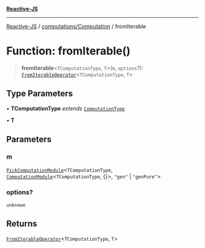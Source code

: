 [**Reactive-JS**](../../../README.md)

***

[Reactive-JS](../../../README.md) / [computations/Computation](../README.md) / fromIterable

# Function: fromIterable()

> **fromIterable**\<`TComputationType`, `T`\>(`m`, `options`?): [`FromIterableOperator`](../type-aliases/FromIterableOperator.md)\<`TComputationType`, `T`\>

## Type Parameters

• **TComputationType** *extends* [`ComputationType`](../../type-aliases/ComputationType.md)

• **T**

## Parameters

### m

[`PickComputationModule`](../../type-aliases/PickComputationModule.md)\<`TComputationType`, [`ComputationModule`](../../interfaces/ComputationModule.md)\<`TComputationType`, \{\}\>, `"gen"` \| `"genPure"`\>

### options?

`unknown`

## Returns

[`FromIterableOperator`](../type-aliases/FromIterableOperator.md)\<`TComputationType`, `T`\>
